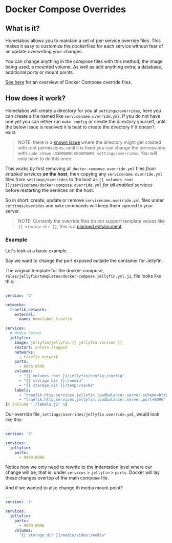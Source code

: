 # Docker Compose Overrides

## What is it?

Homelabos allows you to maintain a set of per-service override files. This makes it easy to customize the dockerfiles for each service without fear of an update overwriting your changes.

You can change anything in the compose files with this method; the image being used, a mounted volume.
As well as add anything extra; a database, additional ports or mount points.

[See here](https://docs.docker.com/compose/extends/) for an overview of Docker Compose override files.

## How does it work?

Homelabos will create a directory for you at `settings/overrides`, here you can create a file named like `servicename.override.yml`. If you do not have one yet you can either run `make config` or create the directory yourself, until the below issue is resolved it is best to create the directory if it doesn't exist.

> NOTE: there is a [known issue](https://gitlab.com/NickBusey/HomelabOS/-/issues/638) where the directory might get created with root permissions, until it is fixed you can change the permissions with `sudo chown USERNAME:GROUPNAME settings/overrides`. You will only have to do this once.

This works by first removing all `docker-compose.override.yml` files _from enabled services_ **on the host**, then copying any `servicename.override.yml` files from `settings/overrides` to the host as `{{ volumes_root }}/servicename/docker-compose.override.yml` _for all enabled_ services before restarting the services on the host.

So in short: create, update or remove `servicename.override.yml` files under `settings/overides` and `make` commands will keep them synced to your server.

> NOTE: Currently the override files do not support template values like `{{ storage_dir }}`, this is a [planned enhancment](https://gitlab.com/NickBusey/HomelabOS/-/issues/641).

### Example

Let's look at a basic example.

Say we want to change the port exposed outside the container for Jellyfin.

The original template for the docker-compose, `roles/jellyfin/templates/docker-compose.jellyfin.yml.j2`, file looks like this:
```yaml
---
version: '3'

networks:
  traefik_network:
    external:
      name: homelabos_traefik

services:
  # Media Server
  jellyfin:
    image: jellyfin/jellyfin:{{ jellyfin.version }}
    restart: unless-stopped
    networks:
      - traefik_network
    ports:
      - 8096:8096
    volumes:
      - "{{ volumes_root }}/jellyfin/config:/config"
      - "{{ storage_dir }}:/media"
      - "{{ storage_dir }}/temp:/cache"
    labels:
      - "traefik.http.services.jellyfin.loadbalancer.server.scheme=http"
      - "traefik.http.services.jellyfin.loadbalancer.server.port=8096"
{% include './labels.j2' %}
```

Our override file, `settings/overrides/jellyfin.override.yml`, would look like this:
```yaml
---
version: '3'

services:
  jellyfin:
    ports:
      - 9999:8096
```

Notice how we only need to rewrite to the indentation level where our change will be, that is: under `services` > `jellyfin` > `ports`. Docker will lay these changes overtop of the main compose file.

And if we wanted to also change th media mount point?
```yaml
---
version: '3'

services:
  jellyfin:
    ports:
      - 9999:8096
    volumes:
      "{{ storage_dir }}/media/video:/media"
```
